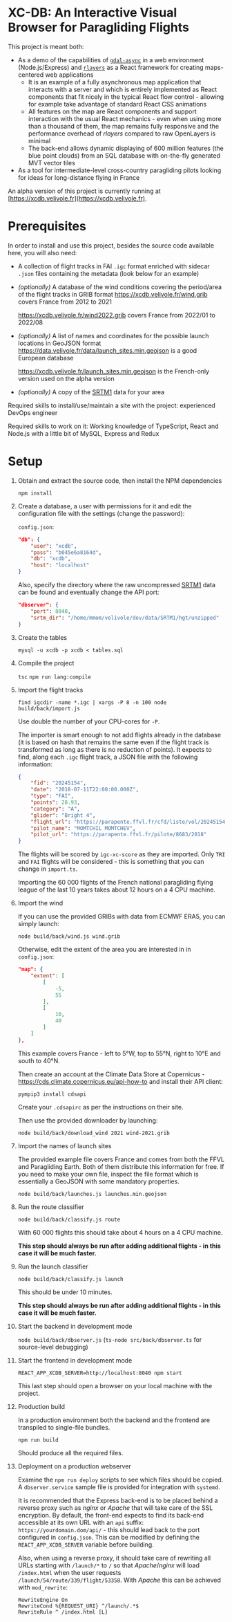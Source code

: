# XC-DB: An Interactive Visual Browser for Paragliding Flights

This project is meant both:

-   As a demo of the capabilities of [`gdal-async`](https://github.com/mmomtchev/node-gdal-async.git) in a web environment (Node.js/Express) and [`rlayers`](https://github.com/mmomtchev/rlayers.git) as a React framework for creating maps-centered web applications
    -   It is an example of a fully asynchronous map application that interacts with a server and which is entirely implemented as React components that fit nicely in the typical React flow control - allowing for example take advantage of standard React CSS animations
    -   All features on the map are React components and support interaction with the usual React mechanics - even when using more than a thousand of them, the map remains fully responsive and the performance overhead of _rlayers_ compared to raw OpenLayers is minimal
    -   The back-end allows dynamic displaying of 600 million features (the blue point clouds) from an SQL database with on-the-fly generated MVT vector tiles
-   As a tool for intermediate-level cross-country paragliding pilots looking for ideas for long-distance flying in France

An alpha version of this project is currently running at [https://xcdb.velivole.fr](https://xcdb.velivole.fr).

# Prerequisites

In order to install and use this project, besides the source code available here, you will also need:

-   A collection of flight tracks in FAI `.igc` format enriched with sidecar `.json` files containing the metadata (look below for an example)
-   _(optionally)_ A database of the wind conditions covering the period/area of the flight tracks in GRIB format
    https://xcdb.velivole.fr/wind.grib covers France from 2012 to 2021

    https://xcdb.velivole.fr/wind2022.grib covers France from 2022/01 to 2022/08

-   _(optionally)_ A list of names and coordinates for the possible launch locations in GeoJSON format
    https://data.velivole.fr/data/launch_sites.min.geojson is a good European database

    https://xcdb.velivole.fr/launch_sites.min.geojson is the French-only version used on the alpha version

-   _(optionally)_ A copy of the [SRTM1](https://www.usgs.gov/centers/eros/science/usgs-eros-archive-digital-elevation-shuttle-radar-topography-mission-srtm-1) data for your area

Required skills to install/use/maintain a site with the project: experienced DevOps engineer

Required skills to work on it: Working knowledge of TypeScript, React and Node.js with a little bit of MySQL, Express and Redux

# Setup

1. Obtain and extract the source code, then install the NPM dependencies

    `npm install`

2. Create a database, a user with permissions for it and edit the configuration file with the settings (change the password):

    `config.json`:

    ```json
    "db": {
        "user": "xcdb",
        "pass": "b045e6a8164d",
        "db": "xcdb",
        "host": "localhost"
    }
    ```

    Also, specify the directory where the raw uncompressed [SRTM1](https://www.usgs.gov/centers/eros/science/usgs-eros-archive-digital-elevation-shuttle-radar-topography-mission-srtm-1) data can be found and eventually change the API port:

    ```json
    "dbserver": {
        "port": 8040,
        "srtm_dir": "/home/mmom/velivole/dev/data/SRTM1/hgt/unzipped"
    }
    ```

3. Create the tables

    `mysql -u xcdb -p xcdb < tables.sql`

4. Compile the project

    `tsc`
    `npm run lang:compile`

5. Import the flight tracks

    `find igcdir -name *.igc | xargs -P 8 -n 100 node build/back/import.js`

    Use double the number of your CPU-cores for `-P`.

    The importer is smart enough to not add flights already in the database (it is based on hash that remains the same even if the flight track is transformed as long as there is no reduction of points). It expects to find, along each `.igc` flight track, a JSON file with the following information:

    ```json
    {
        "fid": "20245154",
        "date": "2018-07-11T22:00:00.000Z",
        "type": "FAI",
        "points": 28.93,
        "category": "A",
        "glider": "Bright 4",
        "flight_url": "https://parapente.ffvl.fr/cfd/liste/vol/20245154",
        "pilot_name": "MOMTCHIL MOMTCHEV",
        "pilot_url": "https://parapente.ffvl.fr/pilote/8683/2018"
    }
    ```

    The flights will be scored by `igc-xc-score` as they are imported. Only `TRI` and `FAI` flights will be considered - this is something that you can change in `import.ts`.

    Importing the 60 000 flights of the French national paragliding flying league of the last 10 years takes about 12 hours on a 4 CPU machine.

6. Import the wind

    If you can use the provided GRIBs with data from ECMWF ERA5, you can simply launch:

    `node build/back/wind.js wind.grib`

    Otherwise, edit the extent of the area you are interested in in `config.json`:

    ```json
    "map": {
        "extent": [
            [
                -5,
                55
            ],
            [
                10,
                40
            ]
        ]
    },
    ```

    This example covers France - left to 5°W, top to 55°N, right to 10°E and south to 40°N.

    Then create an account at the Climate Data Store at Copernicus - https://cds.climate.copernicus.eu/api-how-to and install their API client:

    ```shell
    pympip3 install cdsapi
    ```

    Create your `.cdsapirc` as per the instructions on their site.

    Then use the provided downloader by launching:

    ```shell
    node build/back/download_wind 2021 wind-2021.grib
    ```

7. Import the names of launch sites

    The provided example file covers France and comes from both the FFVL and Paragliding Earth. Both of them distribute this information for free. If you need to make your own file, inspect the file format which is essentially a GeoJSON with some mandatory properties.

    `node build/back/launches.js launches.min.geojson`

8. Run the route classifier

    `node build/back/classify.js route`

    With 60 000 flights this should take about 4 hours on a 4 CPU machine.

    **This step should always be run after adding additional flights - in this case it will be much faster.**

9. Run the launch classifier

    `node build/back/classify.js launch`

    This should be under 10 minutes.

    **This step should always be run after adding additional flights - in this case it will be much faster.**

10. Start the backend in development mode

    `node build/back/dbserver.js` (`ts-node src/back/dbserver.ts` for source-level debugging)

11. Start the frontend in development mode

    `REACT_APP_XCDB_SERVER=http://localhost:8040 npm start`

    This last step should open a browser on your local machine with the project.

12. Production build

    In a production environment both the backend and the frontend are transpiled to single-file bundles.

    `npm run build`

    Should produce all the required files.

13. Deployment on a production webserver

    Examine the `npm run deploy` scripts to see which files should be copied. A `dbserver.service` sample file is provided for integration with `systemd`.

    It is recommended that the Express back-end is to be placed behind a reverse proxy such as _nginx_ or _Apache_ that will take care of the SSL encryption. By default, the front-end expects to find its back-end accessible at its own URL with an `api` suffix: `https://yourdomain.dom/api/` - this should lead back to the port configured in `config.json`. This can be modified by defining the `REACT_APP_XCDB_SERVER` variable before building.

    Also, when using a reverse proxy, it should take care of rewriting all URLs starting with `/launch/*` to `/` so that _Apache_/_nginx_ will load `/index.html` when the user requests `/launch/54/route/339/flight/53358`. With _Apache_ this can be achieved with `mod_rewrite`:

    ```
    RewriteEngine On
    RewriteCond %{REQUEST_URI} ^/launch/.*$
    RewriteRule ^ /index.html [L]
    ```
